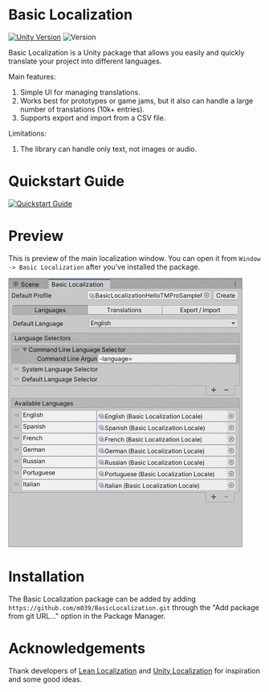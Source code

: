 # Basic Localization
[![Unity Version](https://img.shields.io/badge/Unity-2019.3%2B-blue)](https://unity3d.com/get-unity/download)
![Version](https://img.shields.io/github/package-json/v/m039/BasicLocalization)

Basic Localization is a Unity package that allows you easily and quickly translate your project into different languages.

Main features:

1. Simple UI for managing translations.
2. Works best for prototypes or game jams, but it also can handle a large number of translations (10k+ entries).
3. Supports export and import from a CSV file.

Limitations:

1. The library can handle only text, not images or audio.

# Quickstart Guide

[![Quickstart Guide](http://img.youtube.com/vi/XbBdRPNxauk/0.jpg)](https://youtu.be/XbBdRPNxauk)

# Preview

This is preview of the main localization window. You can open it from `Window -> Basic Localization` after you've installed the package.

![Demo](./Documentation~/profile_settings_preview.gif)

# Installation

The Basic Localization package can be added by adding `https://github.com/m039/BasicLocalization.git` through the "Add package from git URL..." option in the Package Manager.

# Acknowledgements
Thank developers of [Lean Localization](http://carloswilkes.com/Documentation/LeanLocalization) and [Unity Localization](https://docs.unity3d.com/Packages/com.unity.localization@1.0/manual/index.html) for inspiration and some good ideas.
